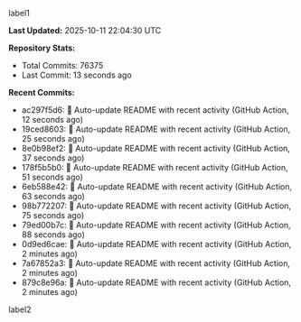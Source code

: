 
label1 
<!-- ACTIVITY_START -->
**Last Updated:** 2025-10-11 22:04:30 UTC

**Repository Stats:**
- Total Commits: 76375
- Last Commit: 13 seconds ago

**Recent Commits:**
- ac297f5d6: 🤖 Auto-update README with recent activity (GitHub Action, 12 seconds ago)
- 19ced8603: 🤖 Auto-update README with recent activity (GitHub Action, 25 seconds ago)
- 8e0b98ef2: 🤖 Auto-update README with recent activity (GitHub Action, 37 seconds ago)
- 178f5b5b0: 🤖 Auto-update README with recent activity (GitHub Action, 51 seconds ago)
- 6eb588e42: 🤖 Auto-update README with recent activity (GitHub Action, 63 seconds ago)
- 98b772207: 🤖 Auto-update README with recent activity (GitHub Action, 75 seconds ago)
- 79ed00b7c: 🤖 Auto-update README with recent activity (GitHub Action, 88 seconds ago)
- 0d9ed6cae: 🤖 Auto-update README with recent activity (GitHub Action, 2 minutes ago)
- 7a67852a3: 🤖 Auto-update README with recent activity (GitHub Action, 2 minutes ago)
- 879c8e96a: 🤖 Auto-update README with recent activity (GitHub Action, 2 minutes ago)
<!-- ACTIVITY_END -->

label2
